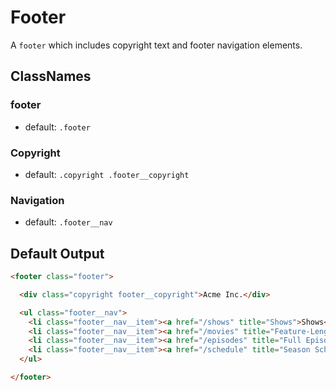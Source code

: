 # Footer

A `footer` which includes copyright text and footer navigation elements.

## ClassNames

### footer

* default: `.footer`

### Copyright

* default: `.copyright .footer__copyright`

### Navigation

* default: `.footer__nav`

## Default Output

```html
<footer class="footer">

  <div class="copyright footer__copyright">Acme Inc.</div>

  <ul class="footer__nav">
    <li class="footer__nav__item"><a href="/shows" title="Shows">Shows</a></li>
    <li class="footer__nav__item"><a href="/movies" title="Feature-Length Movies">Movies</a></li>
    <li class="footer__nav__item"><a href="/episodes" title="Full Episodes">Episodes</a></li>
    <li class="footer__nav__item"><a href="/schedule" title="Season Schedule">Schedule</a></li>
  </ul>

</footer>
```
